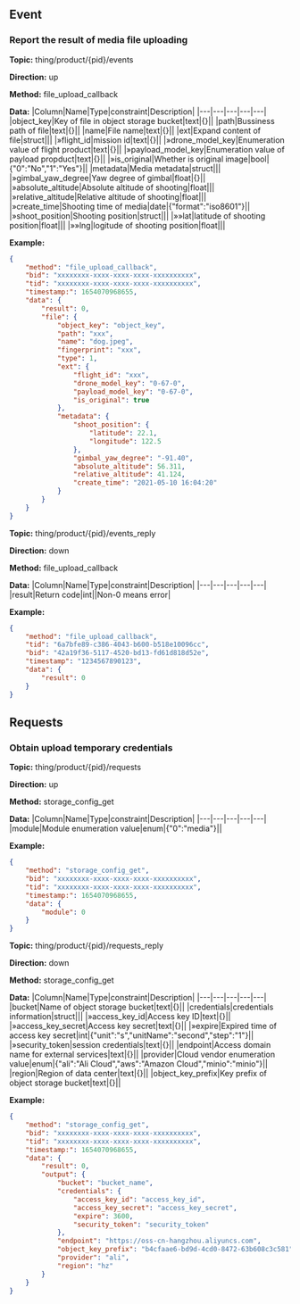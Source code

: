 


 ## Event 

### Report the result of media file uploading
**Topic:** thing/product/{pid}/events

**Direction:** up

**Method:** file_upload_callback

**Data:** 
|Column|Name|Type|constraint|Description|
|---|---|---|---|---|
|object_key|Key of file in object storage bucket|text|{}||
|path|Bussiness path of file|text|{}||
|name|File name|text|{}||
|ext|Expand content of file|struct||| 
|»flight_id|mission id|text|{}|| 
|»drone_model_key|Enumeration value of flight product|text|{}|| 
|»payload_model_key|Enumeration value of payload propduct|text|{}|| 
|»is_original|Whether is original image|bool|{&#34;0&#34;:&#34;No&#34;,&#34;1&#34;:&#34;Yes&#34;}|| 
|metadata|Media metadata|struct||| 
|»gimbal_yaw_degree|Yaw degree of gimbal|float|{}|| 
|»absolute_altitude|Absolute altitude of shooting|float||| 
|»relative_altitude|Relative altitude of shooting|float||| 
|»create_time|Shooting time of media|date|{&#34;format&#34;:&#34;iso8601&#34;}|| 
|»shoot_position|Shooting position|struct|||
|»»lat|latitude of shooting position|float|||
|»»lng|logitude of shooting position|float|||

 
 
**Example:** 
```json
{
	"method": "file_upload_callback",
	"bid": "xxxxxxxx-xxxx-xxxx-xxxx-xxxxxxxxxx",
	"tid": "xxxxxxxx-xxxx-xxxx-xxxx-xxxxxxxxxx",
	"timestamp:": 1654070968655,
	"data": {
		"result": 0,
		"file": {
			"object_key": "object_key",
			"path": "xxx",
			"name": "dog.jpeg",
			"fingerprint": "xxx",
			"type": 1,
			"ext": {
				"flight_id": "xxx",
				"drone_model_key": "0-67-0",
				"payload_model_key": "0-67-0",
				"is_original": true
			},
			"metadata": {
				"shoot_position": {
					"latitude": 22.1,
					"longitude": 122.5
				},
				"gimbal_yaw_degree": "-91.40",
				"absolute_altitude": 56.311,
				"relative_altitude": 41.124,
				"create_time": "2021-05-10 16:04:20"
			}
		}
	}
}
```



**Topic:** thing/product/{pid}/events_reply

**Direction:** down

**Method:** file_upload_callback

**Data:** 
|Column|Name|Type|constraint|Description|
|---|---|---|---|---|
|result|Return code|int||Non-0 means error|

**Example:** 
```json
{
	"method": "file_upload_callback",
	"tid": "6a7bfe89-c386-4043-b600-b518e10096cc",
	"bid": "42a19f36-5117-4520-bd13-fd61d818d52e",
	"timestamp": "1234567890123",
	"data": {
		"result": 0
	}
}
```

 





 ## Requests

### Obtain upload temporary credentials
**Topic:** thing/product/{pid}/requests

**Direction:** up

**Method:** storage_config_get

**Data:**
|Column|Name|Type|constraint|Description|
|---|---|---|---|---|
 |module|Module enumeration value|enum|{&#34;0&#34;:&#34;media&#34;}||

 
 
**Example:** 
```json
{
	"method": "storage_config_get",
	"bid": "xxxxxxxx-xxxx-xxxx-xxxx-xxxxxxxxxx",
	"tid": "xxxxxxxx-xxxx-xxxx-xxxx-xxxxxxxxxx",
	"timestamp:": 1654070968655,
	"data": {
		"module": 0
	}
}
```



**Topic:** thing/product/{pid}/requests_reply

**Direction:** down

**Method:** storage_config_get

**Data:**
|Column|Name|Type|constraint|Description|
|---|---|---|---|---|
|bucket|Name of object storage bucket|text|{}||
|credentials|credentials information|struct||| 
|»access_key_id|Access key ID|text|{}|| 
|»access_key_secret|Access key secret|text|{}|| 
|»expire|Expired time of access key secret|int|{&#34;unit&#34;:&#34;s&#34;,&#34;unitName&#34;:&#34;second&#34;,&#34;step&#34;:&#34;1&#34;}|| 
|»security_token|session credentials|text|{}|| 
|endpoint|Access domain name for external services|text|{}||
 |provider|Cloud vendor enumeration value|enum|{&#34;ali&#34;:&#34;Ali Cloud&#34;,&#34;aws&#34;:&#34;Amazon Cloud&#34;,&#34;minio&#34;:&#34;minio&#34;}||
|region|Region of data center|text|{}||
|object_key_prefix|Key prefix of object storage bucket|text|{}||

 
 
**Example:** 
```json
{
	"method": "storage_config_get",
	"bid": "xxxxxxxx-xxxx-xxxx-xxxx-xxxxxxxxxx",
	"tid": "xxxxxxxx-xxxx-xxxx-xxxx-xxxxxxxxxx",
	"timestamp:": 1654070968655,
	"data": {
		"result": 0,
		"output": {
			"bucket": "bucket_name",
			"credentials": {
				"access_key_id": "access_key_id",
				"access_key_secret": "access_key_secret",
				"expire": 3600,
				"security_token": "security_token"
			},
			"endpoint": "https://oss-cn-hangzhou.aliyuncs.com",
			"object_key_prefix": "b4cfaae6-bd9d-4cd0-8472-63b608c3c581",
			"provider": "ali",
			"region": "hz"
		}
	}
}
```


